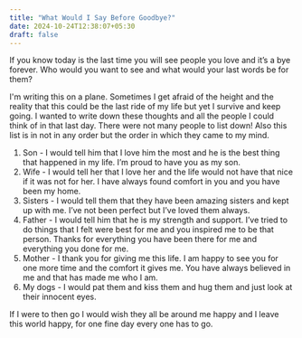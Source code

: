 ```yaml
---
title: "What Would I Say Before Goodbye?"
date: 2024-10-24T12:38:07+05:30
draft: false
---
```


If you know today is the last time you will see people you love and it’s a bye forever. Who would you want to see and what would your last words be for them?

I'm writing this on a plane. Sometimes I get afraid of the height and the reality that this could be the last ride of my life but yet I survive and keep going. I wanted to write down these thoughts and all the people I could think of in that last day. There were not many people to list down! Also this list is in not in any order but the order in which they came to my mind.

1. Son - I would tell him that I love him the most and he is the best thing that happened in my life. I’m proud to have you as my son. 
2. Wife - I would tell her that I love her and the life would not have that nice if it was not for her. I have always found comfort in you and you have been my home. 
3. Sisters - I would tell them that they have been amazing sisters and kept up with me. I’ve not been perfect but I’ve loved them always. 
4. Father - I would tell him that he is my strength and support. I’ve tried to do things that I felt were best for me and you inspired me to be that person. Thanks for everything you have been there for me and everything you done for me. 
5. Mother - I thank you for giving me this life. I am happy to see you for one more time and the comfort it gives me. You have always believed in me and that has made me who I am. 
6. My dogs - I would pat them and kiss them and hug them and just look at their innocent eyes.

If I were to then go I would wish they all be around me happy and I leave this world happy, for one fine day every one has to go. 

